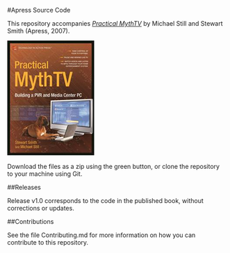#Apress Source Code

This repository accompanies [*Practical MythTV*](http://www.apress.com/9781590597798) by Michael Still and Stewart Smith (Apress, 2007).

![Cover image](9781590597798.jpg)

Download the files as a zip using the green button, or clone the repository to your machine using Git.

##Releases

Release v1.0 corresponds to the code in the published book, without corrections or updates.

##Contributions

See the file Contributing.md for more information on how you can contribute to this repository.
